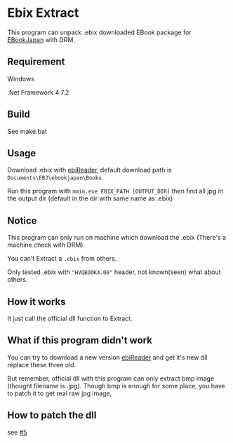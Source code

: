 # Ebix Extract

This program can unpack .ebix downloaded EBook package for [EBookJapan](https://www.ebookjapan.jp) with DRM.

## Requirement

Windows

.Net Framework 4.7.2

## Build

See make.bat

## Usage

Download .ebix with [ebiReader](https://www.ebookjapan.jp/ebj/guide/app-connect/windows/), default download path is `Documents\EBJ\ebookjapan\Books`.

Run this program with `main.exe EBIX_PATH [OUTPUT_DIR]` then find all jpg in the output dir (default in the dir with same name as .ebix)

## Notice

This program can only run on machine which download the .ebix (There's a machine check with DRM).

You can't Extract a `.ebix` from others.

Only tested .ebix with `"HVQBOOK4.00"` header, not known(seen) what about others.

## How it works

It just call the official dll function to Extract.

## What if this program didn't work

You can try to download a new version [ebiReader](https://ebookjapan.yahoo.co.jp/app/windows/index.html) and get it's new dll replace these three old.

But remember, official dll with this program can only extract bmp image (thought filename is .jpg). Though bmp is enough for some place, you have to patch it to get real raw jpg image,

## How to patch the dll

see [#5](https://github.com/y2361547758/EbixExtract/issues/5)
